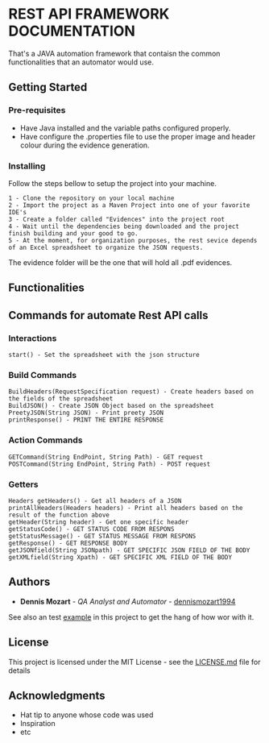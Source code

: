 # REST API FRAMEWORK DOCUMENTATION

That's a JAVA automation framework that contaisn the common functionalities that an automator would use.

## Getting Started

### Pre-requisites

* Have Java installed and the variable paths configured properly.
* Have configure the .properties file to use the proper image and header colour during the evidence generation.

### Installing

Follow the steps bellow to setup the project into your machine.
```
1 - Clone the repository on your local machine
2 - Import the project as a Maven Project into one of your favorite IDE's
3 - Create a folder called "Evidences" into the project root
4 - Wait until the dependencies being downloaded and the project finish building and your good to go.
5 - At the moment, for organization purposes, the rest sevice depends of an Excel spreadsheet to organize the JSON requests.
```
The evidence folder will be the one that will hold all .pdf evidences.

## Functionalities

## Commands for automate Rest API calls

### Interactions
```
start() - Set the spreadsheet with the json structure
```

### Build Commands
```
BuildHeaders(RequestSpecification request) - Create headers based on the fields of the spreadsheet
BuildJSON() - Create JSON Object based on the spreadsheet
PreetyJSON(String JSON) - Print preety JSON
printResponse() - PRINT THE ENTIRE RESPONSE
```

### Action Commands
```
GETCommand(String EndPoint, String Path) - GET request
POSTCommand(String EndPoint, String Path) - POST request
```

### Getters
```
Headers getHeaders() - Get all headers of a JSON
printAllHeaders(Headers headers) - Print all headers based on the result of the function above
getHeader(String header) - Get one specific header
getStatusCode() - GET STATUS CODE FROM RESPONS
getStatusMessage() - GET STATUS MESSAGE FROM RESPONS
getResponse() - GET RESPONSE BODY
getJSONfield(String JSONpath) - GET SPECIFIC JSON FIELD OF THE BODY
getXMLfield(String Xpath) - GET SPECIFIC XML FIELD OF THE BODY

```

## Authors

* **Dennis Mozart** - *QA Analyst and Automator* - [dennismozart1994](https://github.com/dennismozart1994)

See also an test [example](https://github.com/dennismozart1994/framework.java/blob/master/src/test/java/testScenarios/RestPOSTTestExample.java) in this project to get the hang of how wor with it.

## License

This project is licensed under the MIT License - see the [LICENSE.md](LICENSE.md) file for details

## Acknowledgments
* Hat tip to anyone whose code was used
* Inspiration
* etc
